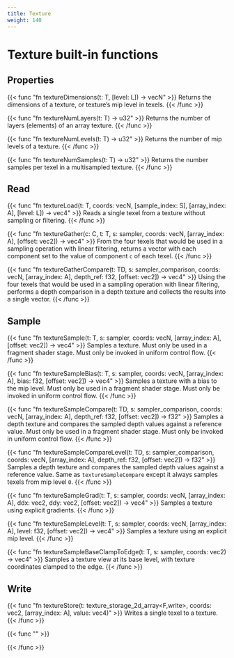 ```yaml
---
title: Texture
weight: 140
---
```


# Texture built-in functions
## Properties
{{< func "fn textureDimensions(t: T, [level: L]) -> vecN<u32>" >}}
Returns the dimensions of a texture, or texture’s mip level in texels.
{{< /func >}}

{{< func "fn textureNumLayers(t: T) -> u32" >}}
Returns the number of layers (elements) of an array texture.
{{< /func >}}

{{< func "fn textureNumLevels(t: T) -> u32" >}}
Returns the number of mip levels of a texture.
{{< /func >}}

{{< func "fn textureNumSamples(t: T) -> u32" >}}
Returns the number samples per texel in a multisampled texture.
{{< /func >}}

## Read
{{< func "fn textureLoad(t: T, coords: vecN<C>, [sample_index: S], [array_index: A], [level: L]) -> vec4<f32>" >}}
Reads a single texel from a texture without sampling or filtering.
{{< /func >}}

{{< func "fn textureGather(c: C, t: T, s: sampler, coords: vecN<f32>, [array_index: A], [offset: vec2<i32>]) -> vec4<ST>" >}}
From the four texels that would be used in a sampling operation with linear filtering,
returns a vector with each component set to the value of component `c` of each texel.
{{< /func >}}

{{< func "fn textureGatherCompare(t: TD, s: sampler_comparison, coords: vecN<f32>, [array_index: A], depth_ref: f32, [offset: vec2<i32>]) -> vec4<f32>" >}}
Using the four texels that would be used in a sampling operation with linear filtering, performs a depth comparison in a depth texture and collects the results into a single vector.
{{< /func >}}

## Sample
{{< func "fn textureSample(t: T, s: sampler, coords: vecN<f32>, [array_index: A], [offset: vec2<i32>]) -> vec4<f32>" >}}
Samples a texture. Must only be used in a fragment shader stage. Must only be invoked in uniform control flow.
{{< /func >}}

{{< func "fn textureSampleBias(t: T, s: sampler, coords: vecN<f32>, [array_index: A], bias: f32, [offset: vec2<i32>]) -> vec4<f32>" >}}
Samples a texture with a bias to the mip level. Must only be used in a fragment shader stage. Must only be invoked in uniform control flow.
{{< /func >}}

{{< func "fn textureSampleCompare(t: TD, s: sampler_comparison, coords: vecN<f32>, [array_index: A], depth_ref: f32, [offset: vec2<i32>]) -> f32" >}}
Samples a depth texture and compares the sampled depth values against a reference value. Must only be used in a fragment shader stage. Must only be invoked in uniform control flow.
{{< /func >}}

{{< func "fn textureSampleCompareLevel(t: TD, s: sampler_comparison, coords: vecN<f32>, [array_index: A], depth_ref: f32, [offset: vec2<i32>]) -> f32" >}}
Samples a depth texture and compares the sampled depth values against a reference value. Same as `textureSampleCompare` except it always samples texels from mip level `0`.
{{< /func >}}

{{< func "fn textureSampleGrad(t: T, s: sampler, coords: vecN<f32>, [array_index: A], ddx: vec2<f32>, ddy: vec2<f32>, [offset: vec2<i32>]) -> vec4<f32>" >}}
Samples a texture using explicit gradients.
{{< /func >}}

{{< func "fn textureSampleLevel(t: T, s: sampler, coords: vecN<f32>, [array_index: A], level: f32, [offset: vec2<i32>]) -> vec4<f32>" >}}
Samples a texture using an explicit mip level.
{{< /func >}}

{{< func "fn textureSampleBaseClampToEdge(t: T, s: sampler, coords: vec2<f32>) -> vec4<f32>" >}}
Samples a texture view at its base level, with texture coordinates clamped to the edge.
{{< /func >}}

## Write
{{< func "fn textureStore(t: texture_storage_2d_array<F,write>, coords: vec2<C>, [array_index: A], value: vec4<CF>)" >}}
Writes a single texel to a texture.
{{< /func >}}

{{< func "" >}}

{{< /func >}}